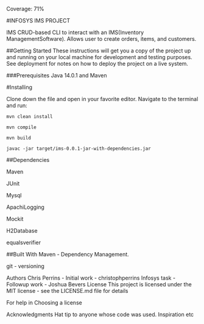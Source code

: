 Coverage: 71%


#INFOSYS IMS PROJECT

IMS CRUD-based CLI to interact with an IMS(Inventory ManagementSoftware). Allows
user to create orders, items, and customers.

##Getting Started
These instructions will get you a copy of the project up and running on your local machine for development and testing purposes. See deployment for notes on how to deploy the project on a live system.

###Prerequisites
Java 14.0.1 and Maven

#Installing

Clone down the file and open in your favorite editor. Navigate to the terminal and run:

```mvn clean install```

```mvn compile```

```mvn build```

`javac -jar target/ims-0.0.1-jar-with-dependencies.jar`

##Dependencies

Maven

JUnit

Mysql

ApachiLogging

Mockit

H2Database

equalsverifier

##Built With
Maven - Dependency Management.

git - versioning

Authors
Chris Perrins - Initial work - christophperrins
Infosys task - Followup work - Joshua Bevers
License
This project is licensed under the MIT license - see the LICENSE.md file for details

For help in Choosing a license

Acknowledgments
Hat tip to anyone whose code was used.
Inspiration
etc